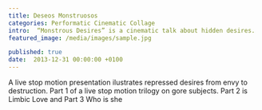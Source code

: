 ```yaml
---
title: Deseos Monstruosos
categories: Performatic Cinematic Collage 
intro:  “Monstrous Desires” is a cinematic talk about hidden desires.
featured_image: /media/images/sample.jpg

published: true
date:  2013-12-31 00:00:00 +0100
---
```



A live stop motion presentation ilustrates repressed desires from envy to destruction. Part 1 of a live stop motion trilogy on gore subjects.
Part 2 is Limbic Love and Part 3 Who is she